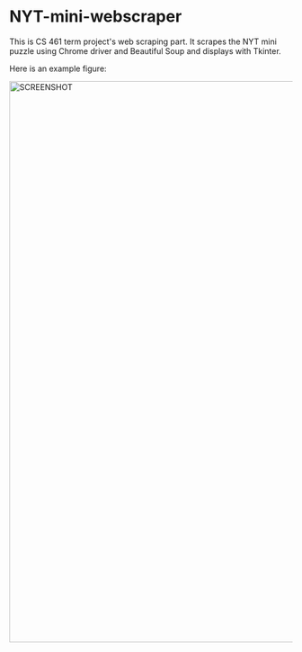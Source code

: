 # NYT-mini-webscraper
This is CS 461 term project's web scraping part. It scrapes the NYT mini puzzle using Chrome driver and Beautiful Soup and displays with Tkinter.

Here is an example figure:

<img width="997" alt="SCREENSHOT" src="https://user-images.githubusercontent.com/77360680/118492434-ab925180-b728-11eb-8ad4-df59a6989023.png">
